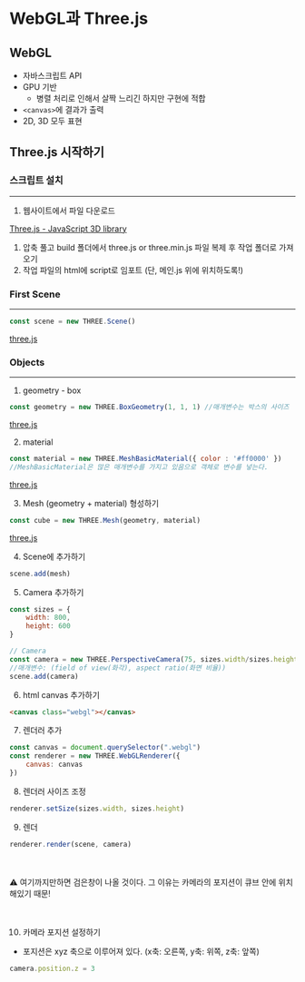 # WebGL과 Three.js

## WebGL

- 자바스크립트 API
- GPU 기반
    - 병렬 처리로 인해서 살짝 느리긴 하지만 구현에 적합
- `<canvas>`에 결과가 출력
- 2D, 3D 모두 표현

## Three.js 시작하기

### 스크립트 설치

---

1. 웹사이트에서 파일 다운로드 

[Three.js - JavaScript 3D library](https://threejs.org/)

1. 압축 풀고 build 폴더에서 three.js or three.min.js 파일 복제 후 작업 폴더로 가져오기
2. 작업 파일의 html에 script로 임포트 (단, 메인.js 위에 위치하도록!)

### First Scene

---

```jsx
const scene = new THREE.Scene()
```

[three.js](https://threejs.org/docs/index.html#api/en/scenes/Scene)

### Objects

---

1. geometry - box

```jsx
const geometry = new THREE.BoxGeometry(1, 1, 1) //매개변수는 박스의 사이즈
```

[three.js](https://threejs.org/docs/index.html#api/en/geometries/BoxGeometry)

2. material

```jsx
const material = new THREE.MeshBasicMaterial({ color : '#ff0000' }) 
//MeshBasicMaterial은 많은 매개변수를 가지고 있음으로 객체로 변수를 넣는다.
```

[three.js](https://threejs.org/docs/index.html#api/en/materials/MeshBasicMaterial)

3. Mesh (geometry + material)  형성하기

```jsx
const cube = new THREE.Mesh(geometry, material)
```

[three.js](https://threejs.org/docs/index.html#api/en/objects/Mesh)

4. Scene에 추가하기

```jsx
scene.add(mesh)
```

5. Camera 추가하기

```jsx
const sizes = {
    width: 800,
    height: 600
}

// Camera
const camera = new THREE.PerspectiveCamera(75, sizes.width/sizes.height)
//매개변수: (field of view(화각), aspect ratio(화면 비율))
scene.add(camera)
```

6. html canvas 추가하기

```html
<canvas class="webgl"></canvas>
```

7. 렌더러 추가

```jsx
const canvas = document.querySelector(".webgl")
const renderer = new THREE.WebGLRenderer({
    canvas: canvas
})
```

8. 렌더러 사이즈 조정

```jsx
renderer.setSize(sizes.width, sizes.height)
```

9. 렌더

```jsx
renderer.render(scene, camera)
```
</br>
</br>
<aside>
⚠️ 여기까지만하면 검은창이 나올 것이다. 그 이유는 카메라의 포지션이 큐브 안에 위치해있기 때문!

</aside>
</br>
</br>

10. 카메라 포지션 설정하기
- 포지션은 xyz 축으로 이루어져 있다. (x축: 오른쪽, y축: 위쪽, z축: 앞쪽)

```jsx
camera.position.z = 3
```
